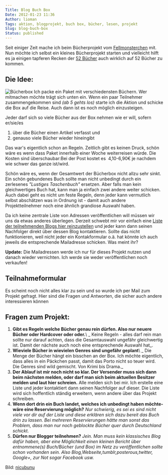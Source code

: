 ```yaml
---
Title: Blog Buch Box
Date: 2012-01-23 11:36
Author: lioman
Tags: aktion, blogprojekt, buch box, bücher, lesen, projekt
Slug: blog-buch-box
Status: published
---
```


Seit einiger Zeit mache ich beim Bücherprojekt vom
[Fellmonsterchen](https://monstermeute.wordpress.com) mit. Nun möchte
ich selbst ein kleines Bücherprojekt starten und vielleicht hilft es ja
einigen tapferen Recken der [52 Bücher]({tag}52-buecher) auch wirklich auf 52
Bücher zu kommen.

## Die Idee:

![Bücherbox]({static}/images/book_box.png) Ich packe ein Paket mit verschiedensten Büchern.
Wer mitmachen möchte trägt sich unten ein.
Wenn ein paar Teilnehmer zusammengekommen sind _(ab 5 gehts los)_ starte ich die Aktion und schicke die Box auf
die Reise.
Auch dann ist es noch möglich einzusteigen.

Jeder darf sich so viele Bücher aus der Box nehmen wie er will, sofern
er/sie/es

1. über die Bücher einen Artikel verfasst und
2. genauso viele Bücher wieder hineingibt

Das war's eigentlich schon an Regeln. Zeitlich gibt es keinen Druck,
schön wäre es wenn dass Paket innerhalb einer Woche weiterreisen würde.
Die Kosten sind überschaubar:Bei der Post kostet es  4,10-6,90€ je
nachdem wie schwer das ganze ist/wird.

Schön wäre es, wenn der Gesamtwert der Bücherbox nicht allzu sehr sinkt.
Ein schön gebundenes Buch sollte man nicht unbedingt durch ein
zerlesenes _"Lustiges Taschenbuch"_ ersetzen. Aber falls man kein
gleichwertiges Buch hat, kann man ja einfach zwei andere weiter
schicken. Auch dabei geht es nicht um feste Regeln, denn jeder kann
vermutlich selbst abschätzen was in Ordnung ist - damit auch andere
Projektteilnehmer noch eine ähnlich grandiose Auswahl haben.

Da ich keine zentrale Liste von Adressen veröffentlichen will müssen wir
uns da etwas anderes überlegen. Derzeit schwebt mir vor einfach eine
[Liste der teilnehmenden Blogs hier reinzustellen]({filename}/Allgemein/2012-02-02-die-buecherbox-besucht.rst)
und jeder kann dann seinen Nachfolger direkt über dessen Blog kontaktieren.
Sollte das nicht funktionieren, weil nicht jeder ein Kontakformular o.ä.
hat könnte ich auch jeweils die entsprechende Mailadresse schicken. Was
meint ihr?

**Update:** Die Mailadressen werde ich nur für dieses Projekt nutzen und
danach wieder vernichten. Ich werde sie weder veröffentlichen noch
verkaufen!

## Teilnahmeformular

Es scheint noch nicht alles klar zu sein und so wurde ich per Mail zum
Projekt gefragt. Hier sind die Fragen und Antworten, die sicher auch
andere interessieren können

## Fragen zum Projekt:

1. **Gibt es Regeln welche Bücher genau rein dürfen. Also nur neuere**
   **Bücher oder Hardcover oder oder.**\ _
   Keine Regeln - alles darf rein man sollte nur darauf achten, dass die
   Gesamtauswahl ungefähr gleichwertig ist. Damit der nächste auch noch
   eine entsprechende Auswahl hat_.
2. **Wieviele Bücher in wievielen Genres sind ungefähr geplant**\ _
   Die Menge der Bücher hängt ein bisschen an der Box. Ich möchte
   eigentlich, dass alles in ein Päckchen passt, damit das Porto nicht
   so teuer wird. Die Genres sind wild gemischt. Von Krimi bis Drama._
3. **Der Ablauf ist mir noch nicht so klar. Der Versender muss sich dann beim nächsten melden, oder darf man sich beim aktuellen Besitzer melden und laut hier schreien.**
   Alle melden sich bei mir. Ich erstelle eine Liste und jeder
   kontaktiert dann seinen Nachfolger auf dieser. Die Liste wird sich
   hoffentlich ständig erweitern, wenn andere über das Projekt
   schreiben.
4. **Wenn dort drin ein Buch landet, welches ich unbedingt haben möchte- wäre eine Reservierung möglich?**
   _Nur schwierig, es sei es sind nicht viele vor dir auf der Liste und
   diese erklären sich dazu bereit das Buch drin zu lassen. Bei mehreren
   Reservierungen hätte man sonst das Problem, dass man nur noch
   geblockte Bücher quer durch Deutschland schickt._
5. **Dürfen nur Blogger teilnehmen?**
   _Jein. Man muss kein klassisches Blog dafür haben, aber eine
   Möglichkeit einen kleinen Bericht über entnommene(s) Buch/Bücher (und
   Box) im Netz zu veröffentlichen sollte schon vorhanden sein. Also
   Blog,Webseite,tumblr,posterous,twitter, Google+, zur Not sogar
   Facebook usw._

Bild: [nicubunu](http://openclipart.org/user-detail/nicubunu)
